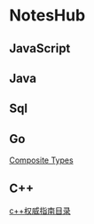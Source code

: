 # NotesHub

## JavaScript

## Java
## Sql
## Go
[Composite Types](https://htmlpreview.github.io/?https://github.com/LeoTao3/NotesHub/blob/main/Composite%20Types/3.%20Composite%20Types%20%7C%20Learning%20Go.html)
## C++
[c++权威指南目录](https://htmlpreview.github.io/?https://github.com/LeoTao3/NotesHub/blob/main/c%2B%2B%E6%9D%83%E5%A8%81%E6%95%99%E7%A8%8B%E7%AC%AC%E5%85%AD%E7%89%88.html)
